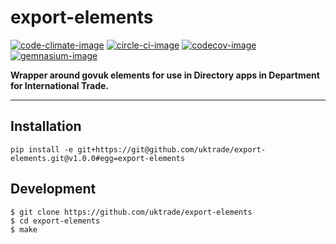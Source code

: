 # export-elements

[![code-climate-image]][code-climate]
[![circle-ci-image]][circle-ci]
[![codecov-image]][codecov]
[![gemnasium-image]][gemnasium]

**Wrapper around govuk elements for use in Directory apps in Department for International Trade.**

---

## Installation

```shell
pip install -e git+https://git@github.com/uktrade/export-elements.git@v1.0.0#egg=export-elements
```

## Development

    $ git clone https://github.com/uktrade/export-elements
    $ cd export-elements
    $ make


[code-climate-image]: https://codeclimate.com/github/uktrade/export-elements/badges/issue_count.svg
[code-climate]: https://codeclimate.com/github/uktrade/export-elements

[circle-ci-image]: https://circleci.com/gh/uktrade/export-elements/tree/master.svg?style=svg
[circle-ci]: https://circleci.com/gh/uktrade/export-elements/tree/master

[codecov-image]: https://codecov.io/gh/uktrade/export-elements/branch/master/graph/badge.svg
[codecov]: https://codecov.io/gh/uktrade/export-elements

[gemnasium-image]: https://gemnasium.com/badges/github.com/uktrade/export-elements.svg
[gemnasium]: https://gemnasium.com/github.com/uktrade/export-elements
